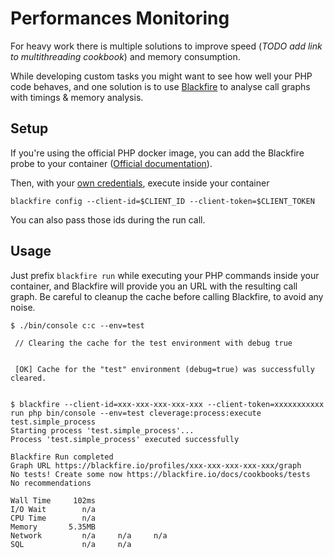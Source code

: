 Performances Monitoring
=======================

For heavy work there is multiple solutions to improve speed (_TODO add link to multithreading cookbook_) and memory consumption.

While developing custom tasks you might want to see how well your PHP code behaves, and one solution is to use [Blackfire](https://blackfire.io)
to analyse call graphs with timings & memory analysis.

## Setup

If you're using the official PHP docker image, you can add the Blackfire probe to your container ([Official documentation](https://blackfire.io/docs/integrations/docker/php-docker)).

Then, with your [own credentials](https://blackfire.io/my/settings/credentials), execute inside your container
```shell script
blackfire config --client-id=$CLIENT_ID --client-token=$CLIENT_TOKEN
```

You can also pass those ids during the run call.

## Usage

Just prefix `blackfire run` while executing your PHP commands inside your container, and Blackfire will provide you an URL
with the resulting call graph. Be careful to cleanup the cache before calling Blackfire, to avoid any noise.

```shell script
$ ./bin/console c:c --env=test

 // Clearing the cache for the test environment with debug true                                                         

                                                                                                                        
 [OK] Cache for the "test" environment (debug=true) was successfully cleared.                                           
                                                                                                                        

$ blackfire --client-id=xxx-xxx-xxx-xxx-xxx --client-token=xxxxxxxxxxx run php bin/console --env=test cleverage:process:execute test.simple_process
Starting process 'test.simple_process'...
Process 'test.simple_process' executed successfully

Blackfire Run completed
Graph URL https://blackfire.io/profiles/xxx-xxx-xxx-xxx-xxx/graph
No tests! Create some now https://blackfire.io/docs/cookbooks/tests
No recommendations

Wall Time     102ms
I/O Wait        n/a
CPU Time        n/a
Memory       5.35MB
Network         n/a     n/a     n/a
SQL             n/a     n/a
``` 
